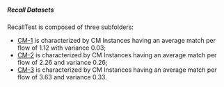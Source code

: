 ##### Recall Datasets

RecallTest is composed of three subfolders:


- [CM-1](https://github.com/SESARLab/tsc-matching/tree/master/dataSet/quality/CM-1) is characterized by CM Instances having an average match per flow of 1.12 with variance 0.03;
- [CM-2](https://github.com/SESARLab/tsc-matching/tree/master/dataSet/quality/CM-2) is characterized by CM Instances having an average match per flow of 2.26 and variance 0.26;
- [CM-3](https://github.com/SESARLab/tsc-matching/tree/master/dataSet/quality/CM-3) is characterized by CM Instances having an average match per flow of  3.63 and variance 0.33.
